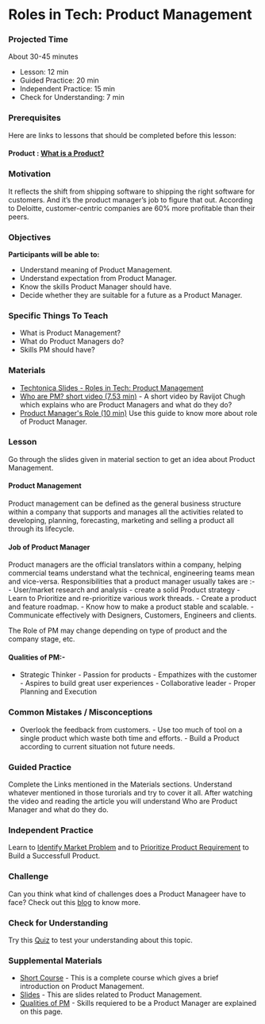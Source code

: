 # Roles in Tech: Product Management

### Projected Time

About 30-45 minutes
- Lesson: 12 min
- Guided Practice: 20 min
- Independent Practice: 15 min
- Check for Understanding: 7 min

### Prerequisites

Here are links to lessons that should be completed before this lesson:

 #### Product : [What is a Product?](https://economictimes.indiatimes.com/definition/product)

### Motivation

It reflects the shift from shipping software to shipping the right software for customers. And it’s the product manager’s job 
to figure that out. According to Deloitte, customer-centric companies are 60% more profitable than their peers.

### Objectives

**Participants will be able to:**

- Understand meaning of Product Management.
- Understand expectation from Product Manager.
- Know the skills Product Manager should have.
- Decide whether they are suitable for a future as a Product Manager.

### Specific Things To Teach

- What is Product Management?
- What do Product Managers do?
- Skills PM should have?

### Materials

- [Techtonica Slides - Roles in Tech: Product Management](https://docs.google.com/presentation/d/1BxTU4nugas3Z30kIawpJtLhSBL6b5tF1P-d03Hm_JOI/edit?usp=sharing)
- [ Who are PM? short video (7.53 min)](https://www.youtube.com/watch?v=2dczveSrsv8) - A short video by Ravijot Chugh which explains 
who are Product Managers and what do they do?
- [ Product Manager's Role (10 min)](https://www.altexsoft.com/blog/business/product-management-main-stages-and-product-manager-role/) 
Use this guide to know more about role of Product Manager.

### Lesson

   Go through the slides given in material section to get an idea about Product Management.

 #### Product Management    
  
  Product management can be defined as the general business structure within a company that supports and 
   manages all the activities related to developing, planning, forecasting, marketing and selling a product 
   all through its lifecycle.
	
#### Job of Product Manager
  
   Product managers are the official translators within a company, helping commercial teams understand what 
   the technical, engineering teams mean and vice-versa.
   Responsibilities that a product manager usually takes are :-
    - User/market research and analysis
    - create a solid Product strategy
    - Learn to Prioritize and re-prioritize various work threads.
    - Create a product and feature roadmap.
    - Know how to make a product stable and scalable.
    - Communicate effectively with Designers, Customers, Engineers and clients.  
    
   The Role of PM may change depending on type of product and the company stage, etc.

#### Qualities of PM:-
   
   - Strategic Thinker
    - Passion for products
    - Empathizes with the customer
    - Aspires to build great user experiences
    - Collaborative leader
    - Proper Planning and Execution
 
### Common Mistakes / Misconceptions
   
   - Overlook the feedback from customers. 
    - Use too much of tool on a single product which waste both time and efforts.
    - Build a Product according to current situation not future needs.


### Guided Practice

Complete the Links mentioned in the Materials sections. Understand whatever mentioned in those turorials and try to cover it all.
After watching the video and reading the article you will understand  Who are Product Manager and what do they do. 

### Independent Practice

Learn to [Identify Market Problem](https://learn.marsdd.com/mars-library/identifying-market-problems/) and to [Prioritize Product Requirement](https://learn.marsdd.com/mars-library/prioritizing-product-requirements/) to Build a Successfull Product.


### Challenge

Can you think what kind of challenges does a Product Manageer have to face? 
Check out this [blog](https://productcoalition.com/the-6-biggest-challenges-facing-product-management-teams-in-2018-ef9fd9cfdb9a) 
to know more.


### Check for Understanding
 
 Try this [Quiz](https://study.com/academy/practice/quiz-worksheet-what-is-product-management.html) to test your understanding 
 about this topic.


### Supplemental Materials
- [Short Course](https://www.chalkstreet.com/product-management-tutorial-101/) - This is a complete course which gives a brief
introduction on Product Management.
- [Slides](https://www.slideshare.net/jysimon/01-pm101-howtocreateproductscustomerslovejysimonjul2014) - This are slides related to
Product Management.
- [Qualities of PM](https://www.linkedin.com/pulse/20140410232440-137353-9-qualities-of-a-great-product-manager/) - Skills requiered to be a Product
Manager are explained on this page.
